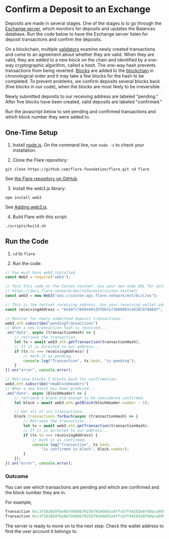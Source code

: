 # Confirm a Deposit to an Exchange

Deposits are made in several stages. 
One of the stages is to go through the [Exchange server](https://docs.flare.network/exchange/architecture/#architecture-of-an-exchange), which monitors for deposits and updates the Balances database. 
Run the code below to have the Exchange server listen for deposit transactions and confirm the deposits.

On a blockchain, multiple [validators](h[ttps://docs.flare.network/tech/glossary/](https://docs.flare.network/tech/validators/)) examine newly created transactions and come to an agreement about whether they are valid. 
When they are valid, they are added to a new block on the chain and identified by a one-way cryptographic algorithm, called a _hash_. 
The one-way hash prevents transactions from being reverted. 
[Blocks](https://docs.flare.network/tech/glossary/) are added to the [blockchain](https://docs.flare.network/tech/glossary/) in chronological order and it may take a few blocks for the hash to be completed.
To prevent problems, we confirm deposits several blocks back (five blocks in our code), when the blocks are most likely to be irreversible.

<!-- The [Architecture of an Exchange doc](https://docs.flare.network/exchange/architecture/) says, "To avoid problems, the Exchange should only act on transactions appearing on blocks old enough for the chance of them being reverted to be negligible."  Is this doc referring to the fact that blocks are irreversible except in the case of a severe attack when an ecosystem might agree to fork. Am I on the right track? 
I have never heard of a period where they could possibly be reverted, so I'm imagining that is the brief moment waiting for the cryptographic hash to be in place, yes?  -->

Newly submitted deposits to our receiving address are labeled "pending."
After five blocks have been created, valid deposits are labeled "confirmed."

Run the javascript below to see pending and confirmed transactions and which block number they were added to.

<!-- I don't think this article should be a primer on blockchain, so I limited blockchain explanation to only what they need to know for this procedure. Ideally, we would have high-level blockchain concepts so we don't have to repeat the concepts for every article that they apply to. 
The existing glossary definitions are part of that. 
Here are a few more definitions that I recommend adding to the glossary: 

| Term | Description |
| ----------- | ----------- |
| address | The address of a wallet where assets can be stored.
Represented by a hash. |
| block header | Data about the block, including a timestamp of when the block was a created, a hash representing the address of the previous block, and a Merkle root hash (a cryptographic hash of all of the transactions included in the block) |
| block number | Blocks are numbered sequentially in chronological order of creation |
| hash | An output of a string of a fixed size derived from the transformation of data of any length. 
`tx.hash` is the hash of the transaction.
It is generated by a one-way cryptographic algorithm, for which the original data cannot be retrieved by decryption.
Hashing stores passwords and prevents fraudulent transactions and double spending in blockchain. |
| node | A programmed participant in the network that can interact with other nodes.
Each node has different responsibilities, such as client or validator. |
-->

## One-Time Setup

1. Install [node.js](https://nodejs.org/en/download/). 
On the command line, run `node -v`  to check your installation.

2. Clone the Flare repository: 

`git clone https://github.com/flare-foundation/flare.git
cd flare`

See [the Flare repository on GitHub](https://github.com/flare-foundation/flare).

<!-- The Architecture page says "Your own instance with the test server" Is this relevant here or should we just stick to running in the terminal? -->

3. Install the web3.js library: 

`npm install web3`

See [Adding web3.js](https://web3js.readthedocs.io).

4. Build Flare with this script:

`./scripts/build.sh`

## Run the Code

1. `cd` to `flare`

2. Run the code: 

<!-- How do they run this file? I've seen people run files in the cli, but I don't know how to do it. I created a file and ran `npm run confirm-deposit.js`, but it didn't work. ->

The following code:

* Sets up the deposit by instantiating `web3`, assigning the endpoint URL, and assigning the `receivingAddress`
* Subscribes to 'pending transactions` to listen for deposit transactions and, if they are sent to the receiving address, labels them as "pending."
* Subscribes to 'newBlockHeaders` to get a block that is five blocks back from the block with the pending transactiions and labels it as "confirmed."
 
<!-- Since multiple transactions may be added to a block at a time, are we marking 1 pending transaction at at time, and then the entire set (1 or more) of confirmed transactions in a block? --> 

<!-- "Use your own node URL": They can test it as is, yes? Their own node URL would be for actual run time, yes? -->

```javascript
// You must have web3 installed 
const Web3 = require('web3');

// Test this code on the Coston testnet. Use your own node URL for actual runtime.
// https://docs.flare.network/dev/reference/coston-testnet/
const web3 = new Web3("wss://coston-api.flare.network/ext/bc/C/ws");

// This is the testnet receiving address. Use your receiving wallet address for actual runtime.
const receivingAddress = "0x947c76694491d3fD67a73688003c4d36C8780A97";

// Monitor for newly submitted deposit transactions.
web3.eth.subscribe("pendingTransactions")
// When a new transaction hash is received...
.on("data", async (transactionHash) => {
    // retrieve the transaction.
    let tx = await web3.eth.getTransaction(transactionHash);
    // If it is directed to our address...
    if (tx.to === receivingAddress) {
        // mark it as pending.
        console.log("Transaction", tx.hash, "is pending");
    }
}).on("error", console.error);

// Retrieve blocks 5 blocks back for confirmation.
web3.eth.subscribe("newBlockHeaders")
// When a new block has been produced...
.on("data", async (blockHeader) => {
    // retrieve a block old enough to be considered confirmed.
    let block = await web3.eth.getBlock(blockHeader.number - 5);

    // Get all of its transactions.
    block.transactions.forEach(async (transactionHash) => {
        // Retrieve the transaction...
        let tx = await web3.eth.getTransaction(transactionHash);
        // If it is directed to our address...
        if (tx.to === receivingAddress) {
            // mark it as confirmed.
            console.log("Transaction", tx.hash,
                "is confirmed in block", block.number);
        }
    });
}).on("error", console.error);
```
<!-- Do we have more information on possible error codes, such as Transaction Status](https://github.com/flare-foundation/multi-chain-client/blob/main/docs/definitions/transaction-status.md) -->

### Outcome

You can see which transactions are pending and which are confirmed and the block number they are in.

For example,

```javascript
Transaction 0xc3f3836b9fbe867d460b70258793e6601e4ffcb7f44203e8f40aca995ec21feb is pending
Transaction 0xc3f3836b9fbe867d460b70258793e6601e4ffcb7f44203e8f40aca995ec21feb is confirmed in block 4305057
```

The server is ready to move on to the next step: Check the wallet address to find the user account it belongs to.
